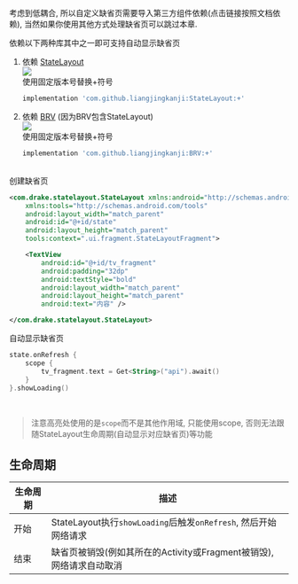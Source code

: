 考虑到低耦合, 所以自定义缺省页需要导入第三方组件依赖(点击链接按照文档依赖), 当然如果你使用其他方式处理缺省页可以跳过本章.

依赖以下两种库其中之一即可支持自动显示缺省页

1. 依赖 [StateLayout](https://github.com/liangjingkanji/StateLayout) <br>
    <a href="https://jitpack.io/#liangjingkanji/StateLayout"><img src="https://jitpack.io/v/liangjingkanji/StateLayout.svg"/></a><br>
    使用固定版本号替换+符号
    ```groovy
    implementation 'com.github.liangjingkanji:StateLayout:+'
    ```
1. 依赖 [BRV](https://github.com/liangjingkanji/BRV) (因为BRV包含StateLayout) <br>
    <a href="https://jitpack.io/#liangjingkanji/BRV"><img src="https://jitpack.io/v/liangjingkanji/BRV.svg"/></a><br>
    使用固定版本号替换+符号
    ```groovy
    implementation 'com.github.liangjingkanji:BRV:+'
    ```


<br>
创建缺省页

```xml
<com.drake.statelayout.StateLayout xmlns:android="http://schemas.android.com/apk/res/android"
    xmlns:tools="http://schemas.android.com/tools"
    android:layout_width="match_parent"
    android:id="@+id/state"
    android:layout_height="match_parent"
    tools:context=".ui.fragment.StateLayoutFragment">

    <TextView
        android:id="@+id/tv_fragment"
        android:padding="32dp"
        android:textStyle="bold"
        android:layout_width="match_parent"
        android:layout_height="match_parent"
        android:text="内容" />

</com.drake.statelayout.StateLayout>
```

自动显示缺省页

```kotlin
state.onRefresh {
    scope {
        tv_fragment.text = Get<String>("api").await()
    }
}.showLoading()
```
<br>

> 注意高亮处使用的是`scope`而不是其他作用域, 只能使用scope, 否则无法跟随StateLayout生命周期(自动显示对应缺省页)等功能

## 生命周期

|生命周期|描述|
|-|-|
|开始|StateLayout执行`showLoading`后触发`onRefresh`, 然后开始网络请求|
|结束|缺省页被销毁(例如其所在的Activity或Fragment被销毁), 网络请求自动取消|



